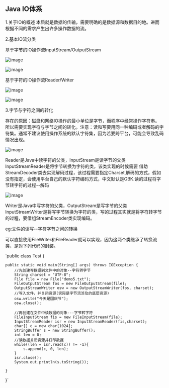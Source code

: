 ## Java IO体系 ##
1.关于IO的概述
本质就是数据的传输，需要明确的是数据源和数据目的地。进而根据不同的需求产生出许多操作数据的流。

2.基本IO流分类
  
  基于字节的IO操作流InputStream/OutputStream
  
  ![image](C:\Users\acer\Desktop\use\InputStream类层次结构.JPG)
  
  ![image](C:\Users\acer\Desktop\use\OutputStream类层次结构.JPG)

  基于字符的IO操作流Reader/Writer
  
  ![image](C:\Users\acer\Desktop\use\Reader类层次结构.JPG)

  
  ![image](C:\Users\acer\Desktop\use\Writer类层次结构.JPG)

3.字节与字符之间的转化

  存在的原因：磁盘和网络IO操作的最小单位是字节，而程序中经常操作字符串。所以需要实现字符与字节之间的转化。注意：读和写要用同一种编码或者解码的字符集。通常不建议使用操作系统的默认字符集，因为若要跨平台，可能会导致乱码情况出现。
  
  ![image](C:\Users\acer\Desktop\use\字符解码相关类.JPG)

  Reader是Java中读字符的父类，InputStream是读字节的父类
  InputStreamReader是将字节转换为字符的类，该类实现的时候需要
  借助StreamDecoder类去实现解码过程，该过程需要指定Charset,解码的方式，假如没有指定，会使用平台自己的默认字符编码方式，中文默认是GBK.读的过程将字节转字符的过程--解码

  
  ![image](C:\Users\acer\Desktop\use\字节编码相关类.JPG)

  Writer是Java中写字符的父类，OutputStream是写字节的父类
  InputStreamWriter是将写字节转换为字符的类，写的过程其实就是将字符转字节的过程，要借组StreamEncoder类实现编码。

  eg:文件的读写--字符字节之间的转换

  可以直接使用FileWriter和FileReader就可以实现，因为这两个类继承了转换流类，是对下列代码的封装。

  `public class Test {

	public static void main(String[] args) throws IOException {
		//先创建写数据到文件中的对象--字符转字节
		String charset = "UTF-8";
		File file = new File("demo5.txt");
		FileOutputStream fos = new FileOutputStream(file);
		OutputStreamWriter osw = new OutputStreamWriter(fos, charset);
		//写入文件，并关闭资源(实际是字节流涉及的底层资源)
		osw.write("今天是国庆节");
		osw.close();
		
        //再创建在文件中读数据的对象---字节转字符
		FileInputStream fis = new FileInputStream(file);
		InputStreamReader isr = new InputStreamReader(fis,charset);
		char[] c = new char[1024];
		StringBuffer s = new StringBuffer();
		int len = 0;
		//读数据关闭资源并打印数据
		while((len = isr.read(c)) != -1){
			s.append(c, 0, len);
		}
        isr.close();
		System.out.println(s.toString());
		
	}

}`
  
  
